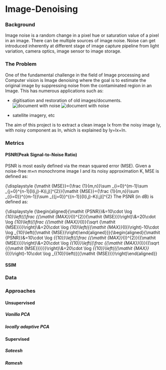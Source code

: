 # Image-Denoising

### Background
Image noise is a random change in a pixel hue or saturation value of a pixel in an image. There can be multiple sources of image noise. Noise can get introduced inherently at different stage of image capture pipeline from light variation, camera optics, image sensor to image storage.

### The Problem
One of the fundamental challenge in the field of Image processing and Computer vision is Image denoising where the goal is to estimate the original image by suppressing noise from the contaminated region in an Image. This has numerous applications such as:
* digitisation and restoration of old images/documents.
![document with noise](https://i.stack.imgur.com/f4reA.jpg)
![document with noise](https://www.researchgate.net/profile/Zhixin_Shi/publication/240724564/figure/fig1/AS:298710270529538@1448229486352/Historical-handwritten-document-image-with-uneven-background.png)

* satellite imagery, etc

The aim of this project is to extract a clean image Ix from the noisy image Iy, with noisy component as In, which is explained by Iy=Ix+In.

### Metrics

#### PSNR(Peak Signal-to-Noise Ratio)
PSNR is most easily defined via the mean squared error (MSE). Given a noise-free m×n monochrome image I and its noisy approximation K, MSE is defined as:

{\displaystyle {\mathit {MSE}}={\frac {1}{m\,n}}\sum _{i=0}^{m-1}\sum _{j=0}^{n-1}[I(i,j)-K(i,j)]^{2}}{\mathit  {MSE}}={\frac  {1}{m\,n}}\sum _{{i=0}}^{{m-1}}\sum _{{j=0}}^{{n-1}}[I(i,j)-K(i,j)]^{2}
The PSNR (in dB) is defined as:

{\displaystyle {\begin{aligned}{\mathit {PSNR}}&=10\cdot \log _{10}\left({\frac {{\mathit {MAX}}_{I}^{2}}{\mathit {MSE}}}\right)\\&=20\cdot \log _{10}\left({\frac {{\mathit {MAX}}_{I}}{\sqrt {\mathit {MSE}}}}\right)\\&=20\cdot \log _{10}\left({{\mathit {MAX}}_{I}}\right)-10\cdot \log _{10}\left({\mathit {MSE}}\right)\end{aligned}}}{\begin{aligned}{\mathit  {PSNR}}&=10\cdot \log _{{10}}\left({\frac  {{\mathit  {MAX}}_{I}^{2}}{{\mathit  {MSE}}}}\right)\\&=20\cdot \log _{{10}}\left({\frac  {{\mathit  {MAX}}_{I}}{{\sqrt  {{\mathit  {MSE}}}}}}\right)\\&=20\cdot \log _{{10}}\left({{\mathit  {MAX}}_{I}}\right)-10\cdot \log _{{10}}\left({{{\mathit  {MSE}}}}\right)\end{aligned}}

#### SSIM

### Data 

### Approaches
#### Unsupervised
##### Vanilla PCA
##### locally adaptive PCA
#### Supervised
##### Sateesh
##### Ramesh


